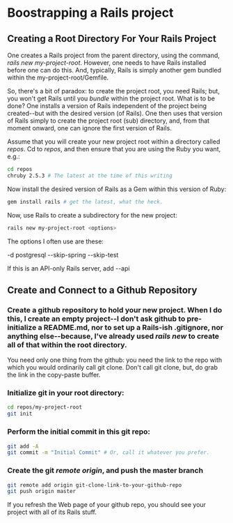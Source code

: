 # Boostrapping a Rails project

## Creating a Root Directory For Your Rails Project

One creates a Rails project from the parent directory, using the command, *rails new my-project-root*.  However, one needs to have Rails installed before one can do this.
And, typically, Rails is simply another gem bundled within the my-project-root/Gemfile.

So, there's a bit of paradox:  to create the project root, you need Rails;  but, you won't get Rails until you *bundle* within the project root.  What is to be done?  One
installs a version of Rails independent of the project being created--but with the
desired version (of Rails).  One then uses that version of Rails simply to create the project root (sub) directory, and, from that moment onward, one can ignore the first version of Rails.

Assume that you will create your new project root within a directory called *repos*.
Cd to *repos*, and then ensure that you are using the Ruby you want, e.g.:
```bash
cd repos
chruby 2.5.3 # The latest at the time of this writing
```
Now install the desired version of Rails as a Gem within this version of Ruby:
```bash
gem install rails # get the latest, what the heck.
```
Now, use Rails to create a subdirectory for the new project:
```bash
rails new my-project-root <options>
```
The options I often use are these:

-d postgresql --skip-spring --skip-test

If this is an API-only Rails server, add --api

## Create and Connect to a Github Repository

### Create a github repository to hold your new project.  When I do this, I create an empty project--I don't ask github to pre-initialize a README.md, nor to set up a Rails-ish .gitignore, nor anything else--because, I've already used *rails new* to create all of that within the root directory.

You need only one thing from the github:  you need the link to the repo with which you would ordinarily call git clone.  Don't call git clone, but, do grab the link in the copy-paste buffer.
### Initialize git in your root directory:
```bash
cd repos/my-project-root
git init
```
### Perform the initial commit in this git repo:
```bash
git add -A
git commit -m "Initial Commit" # Or, call it whatever you prefer.
```
### Create the git *remote* *origin*, and push the master branch
```bash
git remote add origin git-clone-link-to-your-github-repo
git push origin master
```

If you refresh the Web page of your github repo, you should see your project with all of its Rails stuff.


